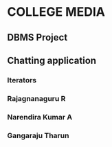# COLLEGE MEDIA

## DBMS Project

## Chatting application

### Iterators
### Rajagnanaguru R
### Narendira Kumar A
### Gangaraju Tharun

